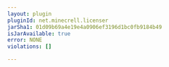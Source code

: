 ```yaml
---
layout: plugin
pluginId: net.minecrell.licenser
jarSha1: 01d09b69a4e19e4a0906ef3196d1bc0fb9184b49
isJarAvailable: true
error: NONE
violations: []

---
```

